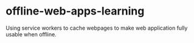 # offline-web-apps-learning

Using service workers to cache webpages to make web application fully usable when offline. 

